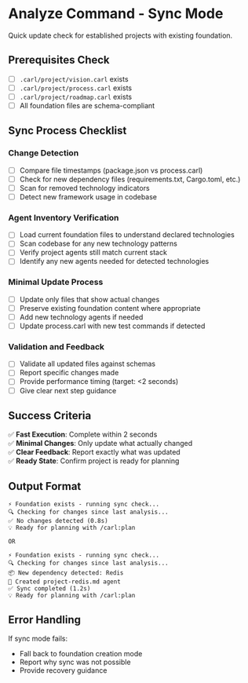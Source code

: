 # Analyze Command - Sync Mode

Quick update check for established projects with existing foundation.

## Prerequisites Check

- [ ] `.carl/project/vision.carl` exists
- [ ] `.carl/project/process.carl` exists  
- [ ] `.carl/project/roadmap.carl` exists
- [ ] All foundation files are schema-compliant

## Sync Process Checklist

### Change Detection
- [ ] Compare file timestamps (package.json vs process.carl)
- [ ] Check for new dependency files (requirements.txt, Cargo.toml, etc.)
- [ ] Scan for removed technology indicators
- [ ] Detect new framework usage in codebase

### Agent Inventory Verification
- [ ] Load current foundation files to understand declared technologies
- [ ] Scan codebase for any new technology patterns
- [ ] Verify project agents still match current stack
- [ ] Identify any new agents needed for detected technologies

### Minimal Update Process
- [ ] Update only files that show actual changes
- [ ] Preserve existing foundation content where appropriate
- [ ] Add new technology agents if needed
- [ ] Update process.carl with new test commands if detected

### Validation and Feedback
- [ ] Validate all updated files against schemas
- [ ] Report specific changes made
- [ ] Provide performance timing (target: <2 seconds)
- [ ] Give clear next step guidance

## Success Criteria

✅ **Fast Execution**: Complete within 2 seconds  
✅ **Minimal Changes**: Only update what actually changed  
✅ **Clear Feedback**: Report exactly what was updated  
✅ **Ready State**: Confirm project is ready for planning

## Output Format

```
⚡ Foundation exists - running sync check...
🔍 Checking for changes since last analysis...
✅ No changes detected (0.8s)
💡 Ready for planning with /carl:plan

OR

⚡ Foundation exists - running sync check...  
🔍 Checking for changes since last analysis...
📦 New dependency detected: Redis
🤖 Created project-redis.md agent
✅ Sync completed (1.2s)  
💡 Ready for planning with /carl:plan
```

## Error Handling

If sync mode fails:
- Fall back to foundation creation mode
- Report why sync was not possible
- Provide recovery guidance
